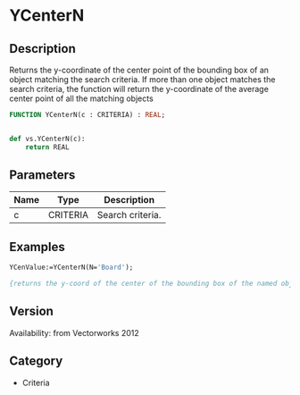 # YCenterN

## Description
Returns the y-coordinate of the center point of the bounding box of an object matching the search criteria. If more than one object matches the search criteria, the function will return the y-coordinate of the average center point of all the matching objects

```pascal
FUNCTION YCenterN(c : CRITERIA) : REAL;
```

```python

def vs.YCenterN(c):
    return REAL
```

## Parameters
|Name|Type|Description|
|---|---|---|
|c|CRITERIA|Search criteria.|

## Examples
```pascal
YCenValue:=YCenterN(N='Board');

{returns the y-coord of the center of the bounding box of the named object 'Board'
```

## Version
Availability: from Vectorworks 2012
## Category
* Criteria

